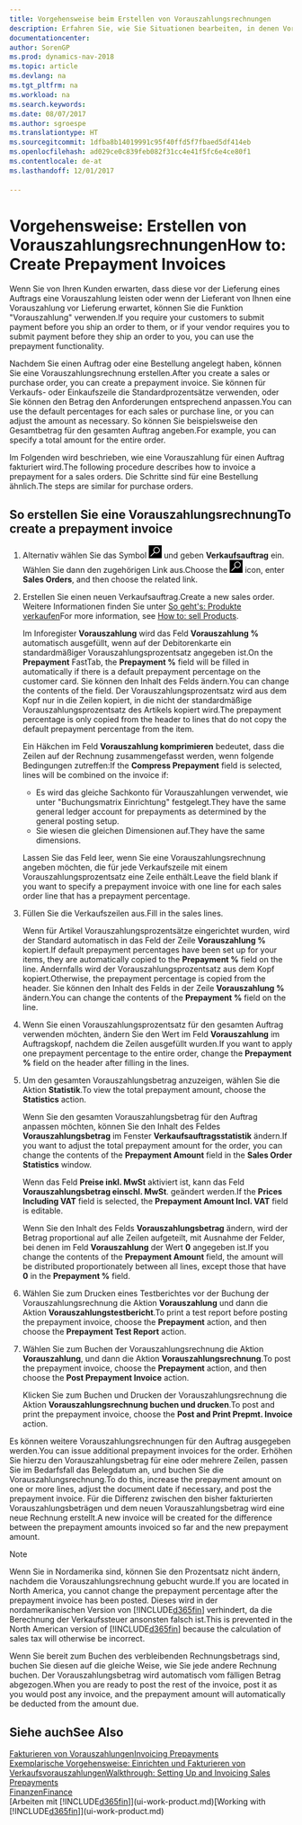 ```yaml
---
title: Vorgehensweise beim Erstellen von Vorauszahlungsrechnungen
description: Erfahren Sie, wie Sie Situationen bearbeiten, in denen Vorauszahlung gefordert wird, oder Ihr Kreditor dies fordert.
documentationcenter: 
author: SorenGP
ms.prod: dynamics-nav-2018
ms.topic: article
ms.devlang: na
ms.tgt_pltfrm: na
ms.workload: na
ms.search.keywords: 
ms.date: 08/07/2017
ms.author: sgroespe
ms.translationtype: HT
ms.sourcegitcommit: 1dfba8b14019991c95f40ffd5f7fbaed5df414eb
ms.openlocfilehash: ad029ce0c839feb082f31cc4e41f5fc6e4ce80f1
ms.contentlocale: de-at
ms.lasthandoff: 12/01/2017

---
```

# <a name="how-to-create-prepayment-invoices"></a><span data-ttu-id="c2538-103">Vorgehensweise: Erstellen von Vorauszahlungsrechnungen</span><span class="sxs-lookup"><span data-stu-id="c2538-103">How to: Create Prepayment Invoices</span></span>
<span data-ttu-id="c2538-104">Wenn Sie von Ihren Kunden erwarten, dass diese vor der Lieferung eines Auftrags eine Vorauszahlung leisten oder wenn der Lieferant von Ihnen eine Vorauszahlung vor Lieferung erwartet, können Sie die Funktion "Vorauszahlung" verwenden.</span><span class="sxs-lookup"><span data-stu-id="c2538-104">If you require your customers to submit payment before you ship an order to them, or if your vendor requires you to submit payment before they ship an order to you, you can use the prepayment functionality.</span></span>  

<span data-ttu-id="c2538-105">Nachdem Sie einen Auftrag oder eine Bestellung angelegt haben, können Sie eine Vorauszahlungsrechnung erstellen.</span><span class="sxs-lookup"><span data-stu-id="c2538-105">After you create a sales or purchase order, you can create a prepayment invoice.</span></span> <span data-ttu-id="c2538-106">Sie können für Verkaufs- oder Einkaufszeile die Standardprozentsätze verwenden, oder Sie können den Betrag den Anforderungen entsprechend anpassen.</span><span class="sxs-lookup"><span data-stu-id="c2538-106">You can use the default percentages for each sales or purchase line, or you can adjust the amount as necessary.</span></span> <span data-ttu-id="c2538-107">So können Sie beispielsweise den Gesamtbetrag für den gesamten Auftrag angeben.</span><span class="sxs-lookup"><span data-stu-id="c2538-107">For example, you can specify a total amount for the entire order.</span></span>  

<span data-ttu-id="c2538-108">Im Folgenden wird beschrieben, wie eine Vorauszahlung für einen Auftrag fakturiert wird.</span><span class="sxs-lookup"><span data-stu-id="c2538-108">The following procedure describes how to invoice a prepayment for a sales orders.</span></span> <span data-ttu-id="c2538-109">Die Schritte sind für eine Bestellung ähnlich.</span><span class="sxs-lookup"><span data-stu-id="c2538-109">The steps are similar for purchase orders.</span></span>  

## <a name="to-create-a-prepayment-invoice"></a><span data-ttu-id="c2538-110">So erstellen Sie eine Vorauszahlungsrechnung</span><span class="sxs-lookup"><span data-stu-id="c2538-110">To create a prepayment invoice</span></span>  
1. <span data-ttu-id="c2538-111">Alternativ wählen Sie das Symbol ![Nach Seite oder Bericht suchen](media/ui-search/search_small.png "Nach Seite oder Bericht suchen") und geben **Verkaufsauftrag** ein. Wählen Sie dann den zugehörigen Link aus.</span><span class="sxs-lookup"><span data-stu-id="c2538-111">Choose the ![Search for Page or Report](media/ui-search/search_small.png "Search for Page or Report icon") icon, enter **Sales Orders**, and then choose the related link.</span></span>  
2. <span data-ttu-id="c2538-112">Erstellen Sie einen neuen Verkaufsauftrag.</span><span class="sxs-lookup"><span data-stu-id="c2538-112">Create a new sales order.</span></span> <span data-ttu-id="c2538-113">Weitere Informationen finden Sie unter [So geht's: Produkte verkaufen](sales-how-sell-products.md)</span><span class="sxs-lookup"><span data-stu-id="c2538-113">For more information, see [How to: sell Products](sales-how-sell-products.md).</span></span>  

    <span data-ttu-id="c2538-114">Im Inforegister **Vorauszahlung** wird das Feld **Vorauszahlung %** automatisch ausgefüllt, wenn auf der Debitorenkarte ein standardmäßiger Vorauszahlungsprozentsatz angegeben ist.</span><span class="sxs-lookup"><span data-stu-id="c2538-114">On the **Prepayment** FastTab, the **Prepayment %** field will be filled in automatically if there is a default prepayment percentage on the customer card.</span></span> <span data-ttu-id="c2538-115">Sie können den Inhalt des Felds ändern.</span><span class="sxs-lookup"><span data-stu-id="c2538-115">You can change the contents of the field.</span></span> <span data-ttu-id="c2538-116">Der Vorauszahlungsprozentsatz wird aus dem Kopf nur in die Zeilen kopiert, in die nicht der standardmäßige Vorauszahlungsprozentsatz des Artikels kopiert wird.</span><span class="sxs-lookup"><span data-stu-id="c2538-116">The prepayment percentage is only copied from the header to lines that do not copy the default prepayment percentage from the item.</span></span>  

    <span data-ttu-id="c2538-117">Ein Häkchen im Feld **Vorauszahlung komprimieren** bedeutet, dass die Zeilen auf der Rechnung zusammengefasst werden, wenn folgende Bedingungen zutreffen:</span><span class="sxs-lookup"><span data-stu-id="c2538-117">If the **Compress Prepayment** field is selected, lines will be combined on the invoice if:</span></span>  
    - <span data-ttu-id="c2538-118">Es wird das gleiche Sachkonto für Vorauszahlungen verwendet, wie unter "Buchungsmatrix Einrichtung" festgelegt.</span><span class="sxs-lookup"><span data-stu-id="c2538-118">They have the same general ledger account for prepayments as determined by the general posting setup.</span></span>  
    - <span data-ttu-id="c2538-119">Sie wiesen die gleichen Dimensionen auf.</span><span class="sxs-lookup"><span data-stu-id="c2538-119">They have the same dimensions.</span></span>  

    <span data-ttu-id="c2538-120">Lassen Sie das Feld leer, wenn Sie eine Vorauszahlungsrechnung angeben möchten, die für jede Verkaufszeile mit einem Vorauszahlungsprozentsatz eine Zeile enthält.</span><span class="sxs-lookup"><span data-stu-id="c2538-120">Leave the field blank if you want to specify a prepayment invoice with one line for each sales order line that has a prepayment percentage.</span></span>  

3. <span data-ttu-id="c2538-121">Füllen Sie die Verkaufszeilen aus.</span><span class="sxs-lookup"><span data-stu-id="c2538-121">Fill in the sales lines.</span></span>  

    <span data-ttu-id="c2538-122">Wenn für Artikel Vorauszahlungsprozentsätze eingerichtet wurden, wird der Standard automatisch in das Feld  der Zeile **Vorauszahlung %** kopiert.</span><span class="sxs-lookup"><span data-stu-id="c2538-122">If default prepayment percentages have been set up for your items, they are automatically copied to the **Prepayment %** field on the line.</span></span> <span data-ttu-id="c2538-123">Andernfalls wird der Vorauszahlungsprozentsatz aus dem Kopf kopiert.</span><span class="sxs-lookup"><span data-stu-id="c2538-123">Otherwise, the prepayment percentage is copied from the header.</span></span> <span data-ttu-id="c2538-124">Sie können den Inhalt des Felds  in der Zeile **Vorauszahlung %** ändern.</span><span class="sxs-lookup"><span data-stu-id="c2538-124">You can change the contents of the **Prepayment %** field on the line.</span></span>  
4. <span data-ttu-id="c2538-125">Wenn Sie einen Vorauszahlungsprozentsatz für den gesamten Auftrag verwenden möchten, ändern Sie den Wert im Feld **Vorauszahlung** im Auftragskopf, nachdem die Zeilen ausgefüllt wurden.</span><span class="sxs-lookup"><span data-stu-id="c2538-125">If you want to apply one prepayment percentage to the entire order, change the **Prepayment %** field on the header after filling in the lines.</span></span>  
5. <span data-ttu-id="c2538-126">Um den gesamten Vorauszahlungsbetrag anzuzeigen, wählen Sie die Aktion **Statistik**.</span><span class="sxs-lookup"><span data-stu-id="c2538-126">To view the total prepayment amount, choose the **Statistics** action.</span></span>

    <span data-ttu-id="c2538-127">Wenn Sie den gesamten Vorauszahlungsbetrag für den Auftrag anpassen möchten, können Sie den Inhalt des Feldes **Vorauszahlungsbetrag** im Fenster **Verkaufsauftragsstatistik** ändern.</span><span class="sxs-lookup"><span data-stu-id="c2538-127">If you want to adjust the total prepayment amount for the order, you can change the contents of the **Prepayment Amount** field in the **Sales Order Statistics** window.</span></span>  

    <span data-ttu-id="c2538-128">Wenn das Feld **Preise inkl. MwSt** aktiviert ist, kann das Feld **Vorauszahlungsbetrag einschl. MwSt**. geändert werden.</span><span class="sxs-lookup"><span data-stu-id="c2538-128">If the **Prices Including VAT** field is selected, the **Prepayment Amount Incl. VAT** field is editable.</span></span>  

    <span data-ttu-id="c2538-129">Wenn Sie den Inhalt des Felds **Vorauszahlungsbetrag** ändern, wird der Betrag proportional auf alle Zeilen aufgeteilt, mit Ausnahme der Felder, bei denen im Feld **Vorauszahlung** der Wert **0** angegeben ist.</span><span class="sxs-lookup"><span data-stu-id="c2538-129">If you change the contents of the **Prepayment Amount** field, the amount will be distributed proportionately between all lines, except those that have **0** in the **Prepayment %** field.</span></span>  
6. <span data-ttu-id="c2538-130">Wählen Sie zum Drucken eines Testberichtes vor der Buchung der Vorauszahlungsrechnung die Aktion **Vorauszahlung** und dann die Aktion **Vorauszahlungstestbericht**.</span><span class="sxs-lookup"><span data-stu-id="c2538-130">To print a test report before posting the prepayment invoice, choose the **Prepayment** action, and then choose the **Prepayment Test Report** action.</span></span>  
7. <span data-ttu-id="c2538-131">Wählen Sie zum Buchen der Vorauszahlungsrechnung die Aktion **Vorauszahlung**, und dann die Aktion **Vorauszahlungsrechnung**.</span><span class="sxs-lookup"><span data-stu-id="c2538-131">To post the prepayment invoice, choose the **Prepayment** action, and then choose the **Post Prepayment Invoice** action.</span></span>  

    <span data-ttu-id="c2538-132">Klicken Sie zum Buchen und Drucken der Vorauszahlungsrechnung die Aktion **Vorauszahlungsrechnung buchen und drucken**.</span><span class="sxs-lookup"><span data-stu-id="c2538-132">To post and print the prepayment invoice, choose the **Post and Print Prepmt. Invoice** action.</span></span>  

<span data-ttu-id="c2538-133">Es können weitere Vorauszahlungsrechnungen für den Auftrag ausgegeben werden.</span><span class="sxs-lookup"><span data-stu-id="c2538-133">You can issue additional prepayment invoices for the order.</span></span> <span data-ttu-id="c2538-134">Erhöhen Sie hierzu den Vorauszahlungsbetrag für eine oder mehrere Zeilen, passen Sie im Bedarfsfall das Belegdatum an, und buchen Sie die Vorauszahlungsrechnung.</span><span class="sxs-lookup"><span data-stu-id="c2538-134">To do this, increase the prepayment amount on one or more lines, adjust the document date if necessary, and post the prepayment invoice.</span></span> <span data-ttu-id="c2538-135">Für die Differenz zwischen den bisher fakturierten Vorauszahlungsbeträgen und dem neuen Vorauszahlungsbetrag wird eine neue Rechnung erstellt.</span><span class="sxs-lookup"><span data-stu-id="c2538-135">A new invoice will be created for the difference between the prepayment amounts invoiced so far and the new prepayment amount.</span></span>  

> [!NOTE]  
>  <span data-ttu-id="c2538-136">Wenn Sie in Nordamerika sind, können Sie den Prozentsatz nicht ändern, nachdem die Vorauszahlungsrechnung gebucht wurde.</span><span class="sxs-lookup"><span data-stu-id="c2538-136">If you are located in North America, you cannot change the prepayment percentage after the prepayment invoice has been posted.</span></span> <span data-ttu-id="c2538-137">Dieses wird in der nordamerikanischen Version von [!INCLUDE[d365fin](includes/d365fin_md.md)] verhindert, da die Berechnung der Verkaufssteuer ansonsten falsch ist.</span><span class="sxs-lookup"><span data-stu-id="c2538-137">This is prevented in the North American version of [!INCLUDE[d365fin](includes/d365fin_md.md)] because the calculation of sales tax will otherwise be incorrect.</span></span>  

 <span data-ttu-id="c2538-138">Wenn Sie bereit zum Buchen des verbleibenden Rechnungsbetrags sind, buchen Sie diesen auf die gleiche Weise, wie Sie jede andere Rechnung buchen. Der Vorauszahlungsbetrag wird automatisch vom fälligen Betrag abgezogen.</span><span class="sxs-lookup"><span data-stu-id="c2538-138">When you are ready to post the rest of the invoice, post it as you would post any invoice, and the prepayment amount will automatically be deducted from the amount due.</span></span>  

## <a name="see-also"></a><span data-ttu-id="c2538-139">Siehe auch</span><span class="sxs-lookup"><span data-stu-id="c2538-139">See Also</span></span>  
[<span data-ttu-id="c2538-140">Fakturieren von Vorauszahlungen</span><span class="sxs-lookup"><span data-stu-id="c2538-140">Invoicing Prepayments</span></span>](finance-invoice-prepayments.md)  
[<span data-ttu-id="c2538-141">Exemplarische Vorgehensweise: Einrichten und Fakturieren von Verkaufsvorauszahlungen</span><span class="sxs-lookup"><span data-stu-id="c2538-141">Walkthrough: Setting Up and Invoicing Sales Prepayments</span></span>](walkthrough-setting-up-and-invoicing-sales-prepayments.md)  
[<span data-ttu-id="c2538-142">Finanzen</span><span class="sxs-lookup"><span data-stu-id="c2538-142">Finance</span></span>](finance.md)  
<span data-ttu-id="c2538-143">[Arbeiten mit [!INCLUDE[d365fin](includes/d365fin_md.md)]](ui-work-product.md)</span><span class="sxs-lookup"><span data-stu-id="c2538-143">[Working with [!INCLUDE[d365fin](includes/d365fin_md.md)]](ui-work-product.md)</span></span>


